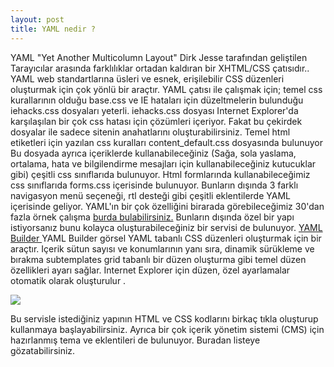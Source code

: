 ```yaml
---
layout: post
title: YAML nedir ?
---
```


YAML "Yet Another Multicolumn Layout" Dirk Jesse tarafından geliştilen Tarayıcılar arasında farklılıklar ortadan kaldıran bir XHTML/CSS çatısıdır..
YAML web standartlarına üsleri ve esnek, erişilebilir CSS düzenleri oluşturmak için çok yönlü bir araçtır.
YAML çatısı ile çalışmak için; temel css kurallarının olduğu base.css ve IE hataları için düzeltmelerin bulunduğu iehacks.css dosyaları yeterli.
iehacks.css dosyası Internet Explorer'da karşılaşılan bir çok css hatası için çözümleri içeriyor.
Fakat bu çekirdek dosyalar ile sadece sitenin anahatlarını oluşturabilirsiniz.
Temel html etiketleri için yazılan css kuralları content_default.css dosyasında bulunuyor
Bu dosyada ayrıca içeriklerde kullanabileceğiniz (Sağa, sola yaslama, ortalama, hata ve bilgilendirme mesajları için kullanabileceğiniz kutucuklar gibi) çeşitli css sınıflarıda bulunuyor.
Html formlarında kullanabileceğimiz css sınıflarıda forms.css içerisinde bulunuyor.
Bunların dışında 3 farklı navigasyon menü seçeneği, rtl desteği gibi çeşitli eklentilerde YAML içerisinde geliyor.
YAML'ın bir çok özelliğini birarada görebileceğimiz 30'dan fazla örnek çalışma <a href="http://www.yaml.de/fileadmin/examples/index.html" target="_blank" > burda bulabilirsiniz.</a>
Bunların dışında özel bir yapı istiyorsanız bunu kolayca oluşturabileceğiniz bir servisi de bulunuyor. 
<a href="http://builder.yaml.de/" target="_blank">YAML Builder </a>
YAML Builder görsel YAML tabanlı CSS düzenleri oluşturmak için bir araçtır.
Içerik sütun sayısı ve konumlarının yanı sıra,
dinamik sürükleme ve bırakma subtemplates grid tabanlı bir düzen oluşturma gibi temel düzen özellikleri ayarı sağlar.
Internet Explorer için düzen, özel ayarlamalar otomatik olarak oluşturulur  .

<img src="image/yaml-builder.png" /> 


Bu servisle istediğiniz yapının HTML ve CSS kodlarını birkaç tıkla oluşturup kullanmaya başlayabilirsiniz.
Ayrıca bir çok içerik yönetim sistemi (CMS) için hazırlanmış tema ve eklentileri de bulunuyor. Buradan listeye gözatabilirsiniz.
